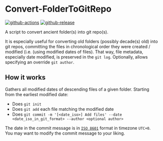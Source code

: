 # Convert-FolderToGitRepo

[![github-actions](https://github.com/theohbrothers/Convert-FolderToGitRepo/workflows/ci-master-pr/badge.svg)](https://github.com/theohbrothers/Convert-FolderToGitRepo/actions)
[![github-release](https://img.shields.io/github/v/release/theohbrothers/Convert-FolderToGitRepo?style=flat-square)](https://github.com/theohbrothers/Convert-FolderToGitRepo/releases/)

A script to convert ancient folder(s) into git repo(s).

It is especially useful for converting old folders (possibly decade(s) old) into git repos, committing the files in chronological order they were created / modified (i.e. (using modified dates of files). That way, file metadata, especially date modified, is preserved in the `git log`. Optionally, allows specifying an override `git author`.

## How it works

Gathers all modified dates of descending files of a given folder. Starting from the earliest modified date:

- Does `git init`
- Does `git add` each file matching the modified date
- Does `git commit -m '[<date_iso>] Add files' --date <date_iso_in_git_format> --author <optional author>`

The date in the commit message is in [`ISO 8601`](https://www.iso.org/iso-8601-date-and-time-format.html) format in timezone `UTC+0`. You may want to modify the commit message to your liking.
